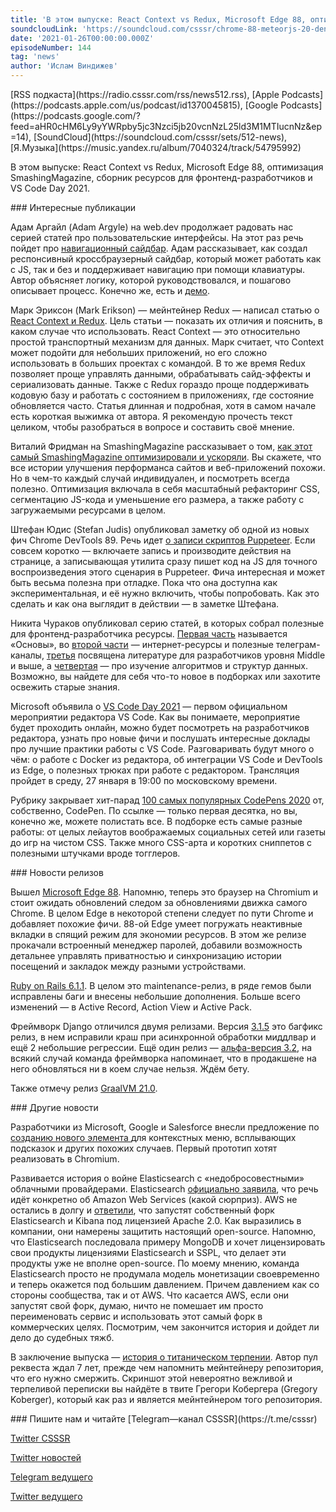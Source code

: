 ```yaml
---
title: 'В этом выпуске: React Context vs Redux, Microsoft Edge 88, оптимизация SmashingMagazine, сборник ресурсов для фронтенд-разработчиков и VS Code Day 2021.'
soundcloudLink: 'https://soundcloud.com/csssr/chrome-88-meteorjs-20-deno-17-css-clip-path-300-voprosov-po-react-js-rising-stars-2020'
date: '2021-01-26T00:00:00.000Z'
episodeNumber: 144
tag: 'news'
author: 'Ислам Виндижев'
---
```


<Note>
  [RSS подкаста](https://radio.csssr.com/rss/news512.rss), [Apple Podcasts](https://podcasts.apple.com/us/podcast/id1370045815), [Google Podcasts](https://podcasts.google.com/?feed=aHR0cHM6Ly9yYWRpby5jc3Nzci5jb20vcnNzL25ld3M1MTIucnNz&ep=14), [SoundCloud](https://soundcloud.com/csssr/sets/512-news), [Я.Музыка](https://music.yandex.ru/album/7040324/track/54795992)
</Note>

В этом выпуске: React Context vs Redux, Microsoft Edge 88, оптимизация SmashingMagazine, сборник ресурсов для фронтенд-разработчиков и VS Code Day 2021.

<ParagraphWithImage imageName="manWithLaptop" imageSide="right">
  ### Интересные публикации

Адам Аргайл (Adam Argyle) на web.dev продолжает радовать нас серией статей про пользовательские интерфейсы. На этот раз речь пойдет про [навигационный сайдбар](https://web.dev/building-a-sidenav-component/). Адам рассказывает, как создал респонсивный кроссбраузерный сайдбар, который может работать как с JS, так и без и поддерживает навигацию при помощи клавиатуры. Автор объясняет логику, которой руководствовался, и пошагово описывает процесс. Конечно же, есть и [демо](https://gui-challenges.web.app/sidenav/dist/).
</ParagraphWithImage>

Марк Эриксон (Mark Erikson) — мейнтейнер Redux — написал статью о [React Context и Redux](https://blog.isquaredsoftware.com/2021/01/context-redux-differences/). Цель статьи — показать их отличия и пояснить, в каком случае что использовать. React Context — это относительно простой транспортный механизм для данных. Марк считает, что Context может подойти для небольших приложений, но его сложно использовать в больших проектах с командой. В то же время Redux позволяет проще управлять данными, обрабатывать сайд-эффекты и сериализовать данные. Также с Redux гораздо проще поддерживать кодовую базу и работать с состоянием в приложениях, где состояние обновляется часто. Статья длинная и подробная, хотя в самом начале есть короткая выжимка от автора. Я рекомендую прочесть текст целиком, чтобы разобраться в вопросе и составить своё мнение.

Виталий Фридман на SmashingMagazine рассказывает о том, [как этот самый SmashingMagazine оптимизировали и ускоряли](https://www.smashingmagazine.com/2021/01/smashingmag-performance-case-study/). Вы скажете, что все истории улучшения перформанса сайтов и веб-приложений похожи. Но в чем-то каждый случай индивидуален, и посмотреть всегда полезно. Оптимизация включала в себя масштабный рефакторинг CSS, сегментацию JS-кода и уменьшение его размера, а также работу с загружаемыми ресурсами в целом.

Штефан Юдис (Stefan Judis) опубликовал заметку об одной из новых фич Chrome DevTools 89. Речь идет [о записи скриптов Puppeteer](https://www.stefanjudis.com/blog/how-to-record-screen-actions-as-a-puppeteer-script/). Если совсем коротко — включаете запись и производите действия на странице, а записывающая утилита сразу пишет код на JS для точного воспроизведения этого сценария в Puppeteer. Фича интересная и может быть весьма полезна при отладке. Пока что она доступна как экспериментальная, и её нужно включить, чтобы попробовать. Как это сделать и как она выглядит в действии — в заметке Штефана.

Никита Чураков опубликовал серию статей, в которых собрал полезные для фронтенд-разработчика ресурсы. [Первая часть](https://habr.com/ru/post/533558/) называется «Основы», во [второй части](https://habr.com/ru/post/535184/) — интернет-ресурсы и полезные телеграм-каналы, [третья](https://habr.com/ru/post/536544/) посвящена литературе для разработчиков уровня Middle и выше, а [четвертая](https://habr.com/ru/post/538932/) — про изучение алгоритмов и структур данных. Возможно, вы найдете для себя что-то новое в подборках или захотите освежить старые знания.

Microsoft объявила о [VS Code Day 2021](https://code.visualstudio.com/vscode-day) — первом официальном мероприятии редактора VS Code. Как вы понимаете, мероприятие будет проходить онлайн, можно будет посмотреть на разработчиков редактора, узнать про новые фичи и послушать интересные доклады про лучшие практики работы с VS Code. Разговаривать будут много о чём: о работе с Docker из редактора, об интеграции VS Code и DevTools из Edge, о полезных трюках при работе с редактором. Трансляция пройдет в среду, 27 января в 19:00 по московскому времени.

Рубрику закрывает хит-парад [100 самых популярных CodePens 2020](https://codepen.io/2020/popular/pens/10) от, собственно, CodePen. По ссылке — только первая десятка, но вы, конечно же, можете полистать все. В подборке есть самые разные работы: от целых лейаутов воображаемых социальных сетей или газеты до игр на чистом CSS. Также много CSS-арта и коротких сниппетов с полезными штучками вроде тогглеров.

<ParagraphWithImage imageName="laptopNews" imageSide="right">
  ### Новости релизов

Вышел [Microsoft Edge 88](https://docs.microsoft.com/en-us/deployedge/microsoft-edge-relnote-stable-channel#version-88070550-january-21). Напомню, теперь это браузер на Chromium и стоит ожидать обновлений следом за обновлениями движка самого Chrome. В целом Edge в некоторой степени следует по пути Chrome и добавляет похожие фичи. 88-ой Edge умеет погружать неактивные вкладки в спящий режим для экономии ресурсов. В этом же релизе прокачали встроенный менеджер паролей, добавили возможность детальнее управлять приватностью и синхронизацию истории посещений и закладок между разными устройствами.
</ParagraphWithImage>

[Ruby on Rails 6.1.1](https://github.com/rails/rails/releases/tag/v6.1.1). В целом это maintenance-релиз, в ряде гемов были исправлены баги и внесены небольшие дополнения. Больше всего изменений — в Active Record, Action View и Active Pack.

Фреймворк Django отличился двумя релизами. Версия [3.1.5](https://www.djangoproject.com/weblog/2021/jan/04/bugfix-releases/) это багфикс релиз, в нем исправили краш при асинхронной обработки миддлвар и ещё 2 небольшие регрессии. Ещё один релиз — [альфа-версия 3.2](https://www.djangoproject.com/weblog/2021/jan/19/django-32-alpha-1-released/), на всякий случай команда фреймворка напоминает, что в продакшене на него обновляться ни в коем случае нельзя. Ждём бету.

Также отмечу релиз [GraalVM 21.0](https://medium.com/graalvm/graalvm-21-0-introducing-a-new-way-to-run-java-df894256de28).

<ParagraphWithImage imageName="laptopDialog" imageSide="right">
  ### Другие новости

Разработчики из Microsoft, Google и Salesforce внесли предложение по [созданию нового элемента <popup>](https://github.com/MicrosoftEdge/MSEdgeExplainers/blob/main/Popup/explainer.md) для контекстных меню, всплывающих подсказок и других похожих случаев. Первый прототип хотят реализовать в Chromium.
</ParagraphWithImage>

Развивается история о войне Elasticsearch с «недобросовестными» облачными провайдерами. Elasticsearch [официально заявила](https://www.elastic.co/blog/why-license-change-AWS), что речь идёт конкретно об Amazon Web Services (какой сюрприз). AWS не остались в долгу и [ответили](https://aws.amazon.com/blogs/opensource/stepping-up-for-a-truly-open-source-elasticsearch/), что запустят собственный форк Elasticsearch и Kibana под лицензией Apache 2.0. Как выразились в компании, они намерены защитить настоящий open-source. Напомню, что Elasticsearch последовала примеру MongoDB и хочет лицензировать свои продукты лицензиями Elasticsearch и SSPL, что делает эти продукты уже не вполне open-source. По моему мнению, команда Elasticsearch просто не продумала модель монетизации своевременно и теперь окажется под большим давлением. Причем давлением как со стороны сообщества, так и от AWS. Что касается AWS, если они запустят свой форк, думаю, ничто не помешает им просто переименовать сервис и использовать этот самый форк в коммерческих целях. Посмотрим, чем закончится история и дойдет ли дело до судебных тяжб.

В заключение выпуска — [история о титаническом терпении](https://twitter.com/gkoberger/status/1351271003989544965). Автор пул реквеста ждал 7 лет, прежде чем напомнить мейнтейнеру репозитория, что его нужно смержить. Скриншот этой невероятно вежливой и терпеливой переписки вы найдёте в твите Грегори Кобергера (Gregory Koberger), который как раз и является мейнтейнером того репозитория.

<Note>
  ### Пишите нам и читайте
  [Telegram—канал CSSSR](https://t.me/csssr)

  [Twitter CSSSR](https://twitter.com/csssr_dev)

  [Twitter новостей](https://twitter.com/csssr_news)

  [Telegram ведущего](https://t.me/Vindizh)

  [Twitter ведущего](https://twitter.com/Vindizh)
</Note>
